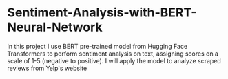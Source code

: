 # Sentiment-Analysis-with-BERT-Neural-Network
In this project I use  BERT pre-trained model from Hugging Face Transformers to perform sentiment analysis on text, assigning scores on a scale of 1-5 (negative to positive). I will apply the model to analyze scraped reviews from Yelp's website
